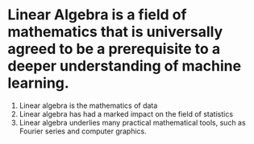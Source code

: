 # Linear Algebra is a field of mathematics that is universally agreed to be a prerequisite to a deeper understanding of machine learning.
1. Linear algebra is the mathematics of data
2. Linear algebra has had a marked impact on the field of statistics
3. Linear algebra underlies many practical mathematical tools, such as Fourier series and computer graphics.
